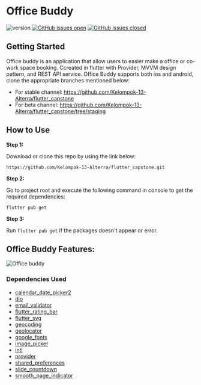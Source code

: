 # Office Buddy
![version](https://img.shields.io/badge/version-1.0.0-blue.svg)  [![GitHub issues open](https://img.shields.io/github/issues/creativetimofficial/now-ui-flutter.svg?style=flat)](https://github.com/Kelompok-13-Alterra/flutter_capstone/issues) [![GitHub issues closed](https://img.shields.io/github/issues-closed-raw/creativetimofficial/ct-now-ui-pro-flutter.svg?maxAge=2592000)](https://github.com/Kelompok-13-Alterra/flutter_capstone/issues?q=is%3Aissue+is%3Aclosed)


## Getting Started

Office buddy is an application that allow users to easier make a office or co-work space booking. Ccreated in flutter with Provider, MVVM design pattern, and REST API service. Office Buddy supports both ios and android, clone the appropriate branches mentioned below:

* For stable channel: https://github.com/Kelompok-13-Alterra/flutter_capstone
* For beta channel: https://github.com/Kelompok-13-Alterra/flutter_capstone/tree/staging


## How to Use 

**Step 1:**

Download or clone this repo by using the link below:

```
https://github.com/Kelompok-13-Alterra/flutter_capstone.git
```

**Step 2:**

Go to project root and execute the following command in console to get the required dependencies: 

```
flutter pub get 
```

**Step 3:**

Run `flutter pub get` if the packages doesn't appear or error.

## Office Buddy Features:
![Office buddy](https://github.com/Kelompok-13-Alterra/flutter_capstone/assets/102342752/3e4b1e59-106f-4c94-af04-7a2e2ce1f635)

### Dependencies Used
* [calendar_date_picker2](https://pub.dev/packages/calendar_date_picker2)
* [dio](https://pub.dev/packages/dio)
* [email_validator](https://pub.dev/packages/email_validator)
* [flutter_rating_bar](https://pub.dev/packages/flutter_rating_bar)
* [flutter_svg](https://pub.dev/packages/flutter_svg)
* [geocoding](https://pub.dev/packages/geocoding)
* [geolocator](https://pub.dev/packages/geolocator)
* [google_fonts](https://pub.dev/packages/google_fonts)
* [image_picker](https://pub.dev/packages/image_picker)
* [intl](https://pub.dev/packages/intl)
* [provider](https://pub.dev/packages/provider)
* [shared_preferences](https://pub.dev/packages/shared_preferences)
* [slide_countdown](https://pub.dev/packages/slide_countdown)
* [smooth_page_indicator](https://pub.dev/packages/smooth_page_indicator)
